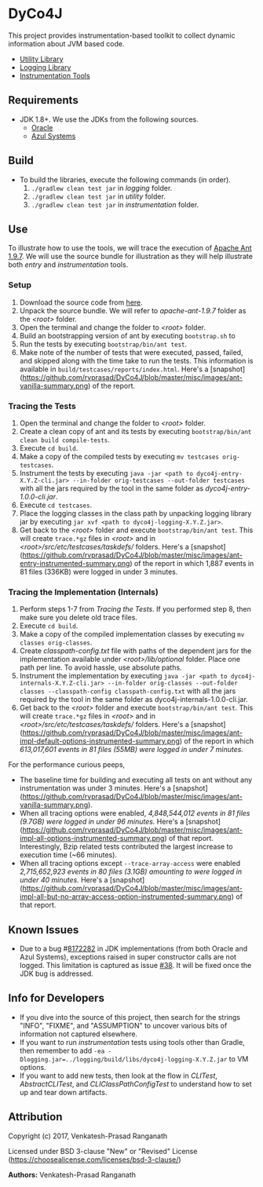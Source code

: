 # DyCo4J

This project provides instrumentation-based toolkit to collect dynamic information
about JVM based code.
 - [Utility Library](https://github.com/rvprasad/DyCo4J/tree/master/utility)
 - [Logging Library](https://github.com/rvprasad/DyCo4J/tree/master/logging)
 - [Instrumentation Tools](https://github.com/rvprasad/DyCo4J/tree/master/instrumentation)


## Requirements
- JDK 1.8+. We use the JDKs from the following sources.
  - [Oracle](http://www.oracle.com/technetwork/java/javase/%20downloads/index.html)
  - [Azul Systems](https://www.azul.com/products/zulu/)


## Build
- To build the libraries, execute the following commands (in order).
    1. `./gradlew clean test jar` in _logging_ folder.
    2. `./gradlew clean test jar` in _utility_ folder.
    3. `./gradlew clean test jar` in _instrumentation_ folder.


## Use

To illustrate how to use the tools, we will trace the execution of
[Apache Ant 1.9.7](http://ant.apache.org/).  We will use the source bundle for
illustration as they will help illustrate both _entry_ and _instrumentation_
tools.

### Setup
1. Download the source code from [here](http://ant.apache.org/srcdownload.cgi).
2. Unpack the source bundle.  We will refer to _apache-ant-1.9.7_ folder as the
   _\<root>_ folder.
3. Open the terminal and change the folder to _\<root>_ folder.
4. Build an bootstrapping version of ant by executing `bootstrap.sh` to
5. Run the tests by executing `bootstrap/bin/ant test`.
6. Make note of the number of tests that were executed, passed, failed, and
   skipped along with the time take to run the tests.  This information is
   available in `build/testcases/reports/index.html`.  Here's a [snapshot]
   (https://github.com/rvprasad/DyCo4J/blob/master/misc/images/ant-vanilla-summary.png)
   of the report.

### Tracing the Tests
1. Open the terminal and change the folder to _\<root>_ folder.
2. Create a clean copy of ant and its tests by executing
   `bootstrap/bin/ant clean build compile-tests`.
3. Execute `cd build`.
4. Make a copy of the compiled tests by executing `mv testcases orig-testcases`.
5. Instrument the tests by executing `java -jar
   <path to dyco4j-entry-X.Y.Z-cli.jar> --in-folder orig-testcases --out-folder
   testcases` with all the jars required by the tool in the same folder as
   _dyco4j-entry-1.0.0-cli.jar_.
6. Execute `cd testcases`.
7. Place the logging classes in the class path by unpacking logging library jar
   by executing `jar xvf <path to dyco4j-logging-X.Y.Z.jar>`.
8. Get back to the _\<root>_ folder and execute `bootstrap/bin/ant test`.  This
   will create `trace.*gz` files in _\<root>_ and in
   _\<root>/src/etc/testcases/taskdefs/_ folders.  Here's a [snapshot]
   (https://github.com/rvprasad/DyCo4J/blob/master/misc/images/ant-entry-instrumented-summary.png)
   of the report in which 1,887 events in 81 files (336KB) were logged in under
   3 minutes.

### Tracing the Implementation (Internals)
1. Perform steps 1-7 from _Tracing the Tests_.  If you performed step 8, then
   make sure you delete old trace files.
2. Execute `cd build`.
3. Make a copy of the compiled implementation classes by executing `mv classes
   orig-classes`.
4. Create _classpath-config.txt_ file with paths of the dependent jars for the
   implementation available under _\<root>/lib/optional_ folder.  Place one
   path per line.  To avoid hassle, use absolute paths.
5. Instrument the implementation by executing `java -jar
   <path to dyco4j-internals-X.Y.Z-cli.jar> --in-folder orig-classes
   --out-folder classes --classpath-config classpath-config.txt`
   with all the jars required by the tool in the same folder as
   dyco4j-internals-1.0.0-cli.jar.
6. Get back to the _\<root>_ folder and execute `bootstrap/bin/ant test`.  This
   will create `trace.*gz` files in _\<root>_ and in
   _\<root>/src/etc/testcases/taskdefs/_ folders.  Here's a [snapshot]
   (https://github.com/rvprasad/DyCo4J/blob/master/misc/images/ant-impl-default-options-instrumented-summary.png)
   of the report in which _613,017,601 events in 81 files (55MB)
   were logged in under 7 minutes._

For the performance curious peeps,
 - The baseline time for building and executing all tests on ant without any
   instrumentation was under 3 minutes. Here's a [snapshot]
   (https://github.com/rvprasad/DyCo4J/blob/master/misc/images/ant-vanilla-summary.png).
 - When all tracing options were enabled, _4,848,544,012 events in 81 files
   (9.7GB) were logged in under 96 minutes._ Here's a [snapshot]
   (https://github.com/rvprasad/DyCo4J/blob/master/misc/images/ant-impl-all-options-instrumented-summary.png)
   of that report.  Interestingly, Bzip related tests contributed the largest
   increase to execution time (~66 minutes).
 - When all tracing options except `--trace-array-access` were enabled
   _2,715,652,923 events in 80 files (3.1GB) amounting to  were logged in
   under 40 minutes._ Here's a [snapshot]
   (https://github.com/rvprasad/DyCo4J/blob/master/misc/images/ant-impl-all-but-no-array-access-option-instrumented-summary.png)
   of that report.


## Known Issues
 - Due to a bug #[8172282](http://bugs.java.com/bugdatabase/view_bug.do?bug_id=JDK-8172282)
   in JDK implementations (from both Oracle and Azul Systems), exceptions
   raised in super constructor calls are not logged.  This limitation is
   captured as issue [#38](https://github.com/rvprasad/DyCo4J/issues/38). It
   will be fixed once the JDK bug is addressed.


## Info for Developers
 - If you dive into the source of this project, then search for the strings
   "INFO", "FIXME", and "ASSUMPTION" to uncover various bits of information not
   captured elsewhere.
 - If you want to run _instrumentation_ tests using tools other than Gradle,
   then remember to add `-ea
   -Dlogging.jar=../logging/build/libs/dyco4j-logging-X.Y.Z.jar` to VM
   options.
 - If you want to add new tests, then look at the flow in _CLITest_,
   _AbstractCLITest_, and _CLIClassPathConfigTest_ to understand how to set up
   and tear down artifacts.


## Attribution

Copyright (c) 2017, Venkatesh-Prasad Ranganath

Licensed under BSD 3-clause "New" or "Revised" License (https://choosealicense.com/licenses/bsd-3-clause/)

**Authors:** Venkatesh-Prasad Ranganath
